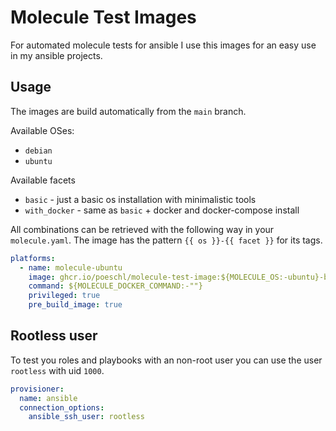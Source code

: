 # Molecule Test Images

For automated molecule tests for ansible I use this images for an easy use in my ansible projects.

## Usage

The images are build automatically from the `main` branch.

Available OSes:

* `debian`
* `ubuntu`

Available facets

* `basic` - just a basic os installation with minimalistic tools
* `with_docker` - same as `basic` + docker and docker-compose install

All combinations can be retrieved with the following way in your `molecule.yaml`.
The image has the pattern `{{ os }}-{{ facet }}` for its tags.

```yaml
platforms:
  - name: molecule-ubuntu
    image: ghcr.io/poeschl/molecule-test-image:${MOLECULE_OS:-ubuntu}-basic
    command: ${MOLECULE_DOCKER_COMMAND:-""}
    privileged: true
    pre_build_image: true
```

## Rootless user

To test you roles and playbooks with an non-root user you can use the user `rootless` with uid `1000`.

```yaml
provisioner:
  name: ansible
  connection_options:
    ansible_ssh_user: rootless
```
